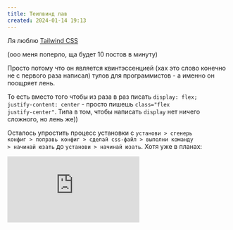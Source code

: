 ```yaml
---
title: Теилвинд лав
created: 2024-01-14 19:13
---
```



Ля люблю <a href="https://tailwindcss.com/">Tailwind CSS</a>


(ооо меня поперло, ща будет 10 постов в минуту)


Просто потому что он является квинтэссенцией (хах это слово конечно не с первого раза написал) тулов для
    программистов
    - а именно он поощряет лень.

То есть вместо того чтобы из раза в раз писать <code>display: flex; justify-content: center</code> - просто пишешь
    <code>class="flex
        justify-center"</code>. Типа в том, чтобы написать <code>display</code> нет ничего сложного, но лень же)) 

Осталось упростить процесс установки с <code>установи > сгенерь конфиг > поправь конфиг > сделай css-файл > выполни
    команду > начинай юзать</code>
    до <code>установи > начинай юзать</code>. Хотя уже в планах:


<iframe src="https://www.youtube.com/embed/CLkxRnRQtDE?si=CY7IukoQ8rQDNhFF&amp;start=2146"
        title="YouTube video player" frameborder="0"
        allow="accelerometer; autoplay; clipboard-write; encrypted-media; gyroscope; picture-in-picture; web-share"
        allowfullscreen></iframe>
